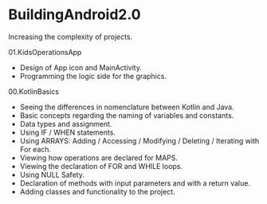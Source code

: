 # BuildingAndroid2.0
Increasing the complexity of projects.

01.KidsOperationsApp
  - Design of App icon and MainActivity.
  - Programming the logic side for the graphics.

00.KotlinBasics
  - Seeing the differences in nomenclature between Kotlin and Java.
  - Basic concepts regarding the naming of variables and constants.
  - Data types and assignment.
  - Using IF / WHEN statements.
  - Using ARRAYS: Adding / Accessing / Modifying / Deleting / Iterating with For each.
  - Viewing how operations are declared for MAPS.
  - Viewing the declaration of FOR and WHILE loops.
  - Using NULL Safety.
  - Declaration of methods with input parameters and with a return value.
  - Adding classes and functionality to the project.